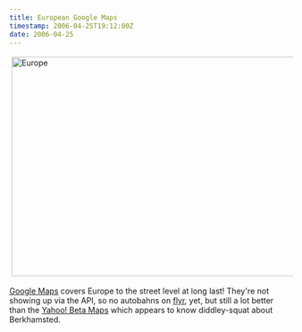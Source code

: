 ```yaml
---
title: European Google Maps
timestamp: 2006-04-25T19:12:00Z
date: 2006-04-25
---
```


<a href="http://maps.google.com/?om=1&#38;ll=49.582226,11.337891&#38;spn=15.02668,37.001953"><img src="http://blog.whatfettle.com/Europe.png" height="392" width="523" border="0" hspace="4" vspace="4" alt="Europe" /></a>
<p>
<a href="http://maps.google.com/">Google Maps</a> covers Europe to the street level at long last! They're not showing up via the API, so no autobahns on <a href="http://flyr.whatfettle.com/maps?text=&#38;tags=cannesmandelieu&#38;user=&#38;folder=flyr&#38;per_page=50&#38;page=1&#38;ids=">flyr</a>,  yet, but still a lot better than the <a href="http://geobloggers.com/blog1/2006/04/12/yahoo-maps-the-rest-of-the-world-exists">Yahoo! Beta Maps</a> which appears to know diddley-squat about Berkhamsted.
</p>
